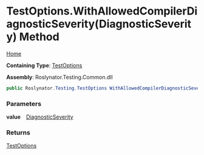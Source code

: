 # TestOptions\.WithAllowedCompilerDiagnosticSeverity\(DiagnosticSeverity\) Method

[Home](../../../../README.md)

**Containing Type**: [TestOptions](../README.md)

**Assembly**: Roslynator\.Testing\.Common\.dll

```csharp
public Roslynator.Testing.TestOptions WithAllowedCompilerDiagnosticSeverity(Microsoft.CodeAnalysis.DiagnosticSeverity value)
```

### Parameters

**value** &ensp; [DiagnosticSeverity](https://docs.microsoft.com/en-us/dotnet/api/microsoft.codeanalysis.diagnosticseverity)

### Returns

[TestOptions](../README.md)

